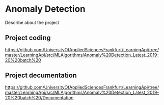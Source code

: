 # Anomaly Detection
Describe about the project 

## Project coding 
https://github.com/UniversityOfAppliedSciencesFrankfurt/LearningApi/tree/master/LearningApi/src/MLAlgorithms/Anomaly%20Detection_Latest_2019-20%20batch%20

## Project decumentation
https://github.com/UniversityOfAppliedSciencesFrankfurt/LearningApi/tree/master/LearningApi/src/MLAlgorithms/Anomaly%20Detection_Latest_2019-20%20batch%20/Documentation
